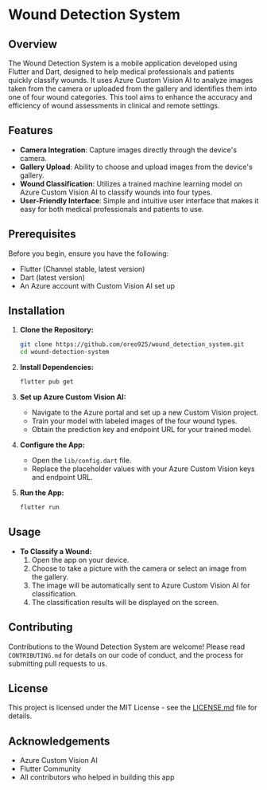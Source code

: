 
# Wound Detection System

## Overview
The Wound Detection System is a mobile application developed using Flutter and Dart, designed to help medical professionals and patients quickly classify wounds. It uses Azure Custom Vision AI to analyze images taken from the camera or uploaded from the gallery and identifies them into one of four wound categories. This tool aims to enhance the accuracy and efficiency of wound assessments in clinical and remote settings.

## Features
- **Camera Integration**: Capture images directly through the device's camera.
- **Gallery Upload**: Ability to choose and upload images from the device's gallery.
- **Wound Classification**: Utilizes a trained machine learning model on Azure Custom Vision AI to classify wounds into four types.
- **User-Friendly Interface**: Simple and intuitive user interface that makes it easy for both medical professionals and patients to use.

## Prerequisites
Before you begin, ensure you have the following:
- Flutter (Channel stable, latest version)
- Dart (latest version)
- An Azure account with Custom Vision AI set up

## Installation
1. **Clone the Repository:**
   ```bash
   git clone https://github.com/oreo925/wound_detection_system.git
   cd wound-detection-system
   ```

2. **Install Dependencies:**
   ```bash
   flutter pub get
   ```

3. **Set up Azure Custom Vision AI:**
   - Navigate to the Azure portal and set up a new Custom Vision project.
   - Train your model with labeled images of the four wound types.
   - Obtain the prediction key and endpoint URL for your trained model.

4. **Configure the App:**
   - Open the `lib/config.dart` file.
   - Replace the placeholder values with your Azure Custom Vision keys and endpoint URL.

5. **Run the App:**
   ```bash
   flutter run
   ```

## Usage
- **To Classify a Wound:**
  1. Open the app on your device.
  2. Choose to take a picture with the camera or select an image from the gallery.
  3. The image will be automatically sent to Azure Custom Vision AI for classification.
  4. The classification results will be displayed on the screen.

## Contributing
Contributions to the Wound Detection System are welcome! Please read `CONTRIBUTING.md` for details on our code of conduct, and the process for submitting pull requests to us.

## License
This project is licensed under the MIT License - see the [LICENSE.md](LICENSE) file for details.

## Acknowledgements
- Azure Custom Vision AI
- Flutter Community
- All contributors who helped in building this app

